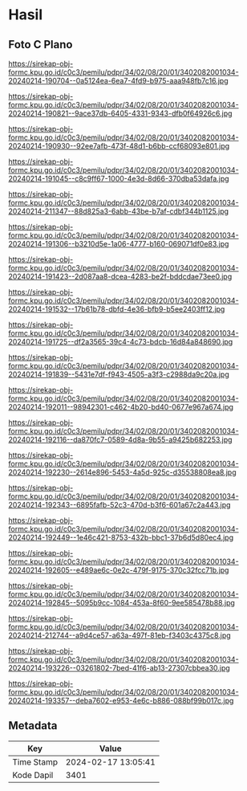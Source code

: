 # Hasil

## Foto C Plano

https://sirekap-obj-formc.kpu.go.id/c0c3/pemilu/pdpr/34/02/08/20/01/3402082001034-20240214-190704--0a5124ea-6ea7-4fd9-b975-aaa948fb7c16.jpg

https://sirekap-obj-formc.kpu.go.id/c0c3/pemilu/pdpr/34/02/08/20/01/3402082001034-20240214-190821--9ace37db-6405-4331-9343-dfb0f64926c6.jpg

https://sirekap-obj-formc.kpu.go.id/c0c3/pemilu/pdpr/34/02/08/20/01/3402082001034-20240214-190930--92ee7afb-473f-48d1-b6bb-ccf68093e801.jpg

https://sirekap-obj-formc.kpu.go.id/c0c3/pemilu/pdpr/34/02/08/20/01/3402082001034-20240214-191045--c8c9ff67-1000-4e3d-8d66-370dba53dafa.jpg

https://sirekap-obj-formc.kpu.go.id/c0c3/pemilu/pdpr/34/02/08/20/01/3402082001034-20240214-211347--88d825a3-6abb-43be-b7af-cdbf344b1125.jpg

https://sirekap-obj-formc.kpu.go.id/c0c3/pemilu/pdpr/34/02/08/20/01/3402082001034-20240214-191306--b3210d5e-1a06-4777-b160-069071df0e83.jpg

https://sirekap-obj-formc.kpu.go.id/c0c3/pemilu/pdpr/34/02/08/20/01/3402082001034-20240214-191423--2d087aa8-dcea-4283-be2f-bddcdae73ee0.jpg

https://sirekap-obj-formc.kpu.go.id/c0c3/pemilu/pdpr/34/02/08/20/01/3402082001034-20240214-191532--17b61b78-dbfd-4e36-bfb9-b5ee2403ff12.jpg

https://sirekap-obj-formc.kpu.go.id/c0c3/pemilu/pdpr/34/02/08/20/01/3402082001034-20240214-191725--df2a3565-39c4-4c73-bdcb-16d84a848690.jpg

https://sirekap-obj-formc.kpu.go.id/c0c3/pemilu/pdpr/34/02/08/20/01/3402082001034-20240214-191839--5431e7df-f943-4505-a3f3-c2988da9c20a.jpg

https://sirekap-obj-formc.kpu.go.id/c0c3/pemilu/pdpr/34/02/08/20/01/3402082001034-20240214-192011--98942301-c462-4b20-bd40-0677e967a674.jpg

https://sirekap-obj-formc.kpu.go.id/c0c3/pemilu/pdpr/34/02/08/20/01/3402082001034-20240214-192116--da870fc7-0589-4d8a-9b55-a9425b682253.jpg

https://sirekap-obj-formc.kpu.go.id/c0c3/pemilu/pdpr/34/02/08/20/01/3402082001034-20240214-192230--2614e896-5453-4a5d-925c-d35538808ea8.jpg

https://sirekap-obj-formc.kpu.go.id/c0c3/pemilu/pdpr/34/02/08/20/01/3402082001034-20240214-192343--6895fafb-52c3-470d-b3f6-601a67c2a443.jpg

https://sirekap-obj-formc.kpu.go.id/c0c3/pemilu/pdpr/34/02/08/20/01/3402082001034-20240214-192449--1e46c421-8753-432b-bbc1-37b6d5d80ec4.jpg

https://sirekap-obj-formc.kpu.go.id/c0c3/pemilu/pdpr/34/02/08/20/01/3402082001034-20240214-192605--e489ae6c-0e2c-479f-9175-370c32fcc71b.jpg

https://sirekap-obj-formc.kpu.go.id/c0c3/pemilu/pdpr/34/02/08/20/01/3402082001034-20240214-192845--5095b9cc-1084-453a-8f60-9ee585478b88.jpg

https://sirekap-obj-formc.kpu.go.id/c0c3/pemilu/pdpr/34/02/08/20/01/3402082001034-20240214-212744--a9d4ce57-a63a-497f-81eb-f3403c4375c8.jpg

https://sirekap-obj-formc.kpu.go.id/c0c3/pemilu/pdpr/34/02/08/20/01/3402082001034-20240214-193226--03261802-7bed-41f6-ab13-27307cbbea30.jpg

https://sirekap-obj-formc.kpu.go.id/c0c3/pemilu/pdpr/34/02/08/20/01/3402082001034-20240214-193357--deba7602-e953-4e6c-b886-088bf99b017c.jpg


## Metadata

| Key        | Value               |
| ---------- | ------------------- |
| Time Stamp | 2024-02-17 13:05:41 |
| Kode Dapil | 3401                |



